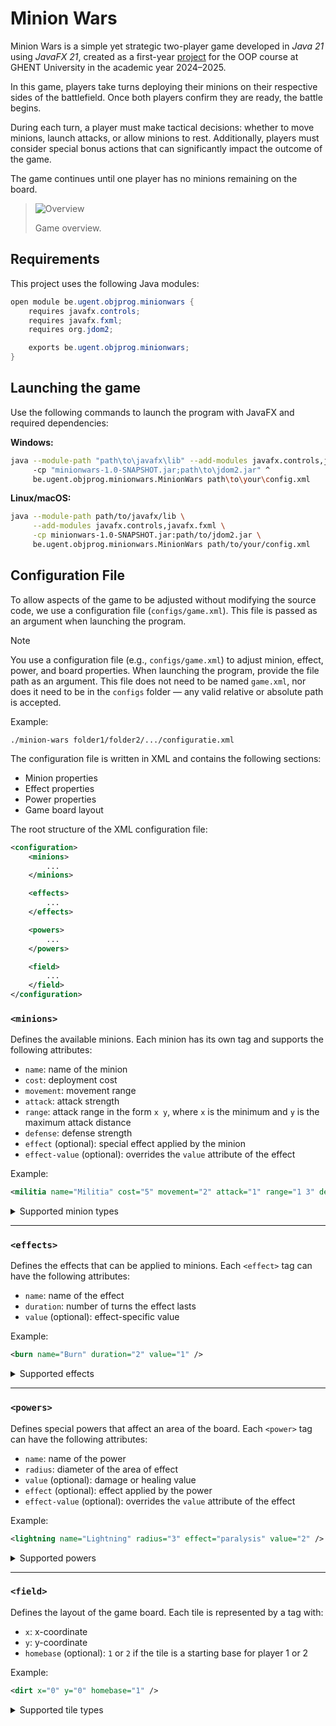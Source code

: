 # Minion Wars

Minion Wars is a simple yet strategic two-player game developed in *Java 21* using *JavaFX 21*, created as a first-year [project](https://github.ugent.be/Prog2/Objprog-project-2024-2025) for the OOP course at GHENT University in the academic year 2024–2025.

In this game, players take turns deploying their minions on their respective sides of the battlefield. Once both players confirm they are ready, the battle begins.

During each turn, a player must make tactical decisions: whether to move minions, launch attacks, or allow minions to rest. Additionally, players must consider special bonus actions that can significantly impact the outcome of the game.

The game continues until one player has no minions remaining on the board.

> <img src="images/overview2.png" alt="Overview" />
> <p>Game overview.</p>

## Requirements

This project uses the following Java modules:

```java
open module be.ugent.objprog.minionwars {
    requires javafx.controls;
    requires javafx.fxml;
    requires org.jdom2;

    exports be.ugent.objprog.minionwars;
}
```
## Launching the game

Use the following commands to launch the program with JavaFX and required dependencies:

**Windows:**
```bash
java --module-path "path\to\javafx\lib" --add-modules javafx.controls,javafx.fxml ^
     -cp "minionwars-1.0-SNAPSHOT.jar;path\to\jdom2.jar" ^
     be.ugent.objprog.minionwars.MinionWars path\to\your\config.xml
```
**Linux/macOS:**
```bash
java --module-path path/to/javafx/lib \
     --add-modules javafx.controls,javafx.fxml \
     -cp minionwars-1.0-SNAPSHOT.jar:path/to/jdom2.jar \
     be.ugent.objprog.minionwars.MinionWars path/to/your/config.xml
```

## Configuration File

To allow aspects of the game to be adjusted without modifying the source code, we use a configuration file (`configs/game.xml`). This file is passed as an argument when launching the program.
> [!NOTE]
> You use a configuration file (e.g., `configs/game.xml`) to adjust minion, effect, power, and board properties. When launching the program, provide the file path as an argument. This file does not need to be named `game.xml`, nor does it need to be in the `configs` folder — any valid relative or absolute path is accepted.
> 
> Example:
> ```
> ./minion-wars folder1/folder2/.../configuratie.xml
> ```

The configuration file is written in XML and contains the following sections:

* Minion properties
* Effect properties
* Power properties
* Game board layout

The root structure of the XML configuration file:

```xml
<configuration>
    <minions>
        ...
    </minions>

    <effects>
        ...
    </effects>

    <powers>
        ...
    </powers>

    <field>
        ...
    </field>
</configuration>
```

### `<minions>`

Defines the available minions. Each minion has its own tag and supports the following attributes:

* `name`: name of the minion
* `cost`: deployment cost
* `movement`: movement range
* `attack`: attack strength
* `range`: attack range in the form `x y`, where `x` is the minimum and `y` is the maximum attack distance
* `defense`: defense strength
* `effect` (optional): special effect applied by the minion
* `effect-value` (optional): overrides the `value` attribute of the effect

Example:

```xml
<militia name="Militia" cost="5" movement="2" attack="1" range="1 3" defense="1" effect="paralysis" effect-value="1" />
```

<details>
<summary>Supported minion types</summary>

* `<militia>`
* `<spear>`
* `<sword>`
* `<axe>`
* `<archer>`
* `<scout>`
* `<cavalry>`
* `<heavy-cavalry>`
* `<mounted-archer>`
* `<catapult>`
* `<trebuchet>`

</details>

---

### `<effects>`

Defines the effects that can be applied to minions. Each `<effect>` tag can have the following attributes:

* `name`: name of the effect
* `duration`: number of turns the effect lasts
* `value` (optional): effect-specific value

Example:

```xml
<burn name="Burn" duration="2" value="1" />
```

<details>
<summary>Supported effects</summary>

* `<burn>`
* `<paralysis>`
* `<heal>`
* `<poison>`
* `<slow>`
* `<blindness>`
* `<rage>`

</details>

---

### `<powers>`

Defines special powers that affect an area of the board. Each `<power>` tag can have the following attributes:

* `name`: name of the power
* `radius`: diameter of the area of effect
* `value` (optional): damage or healing value
* `effect` (optional): effect applied by the power
* `effect-value` (optional): overrides the `value` attribute of the effect

Example:

```xml
<lightning name="Lightning" radius="3" effect="paralysis" value="2" />
```

<details>
<summary>Supported powers</summary>

* `<fireball>`
* `<lightning>`
* `<heal>`

</details>

---

### `<field>`

Defines the layout of the game board. Each tile is represented by a tag with:

* `x`: x-coordinate
* `y`: y-coordinate
* `homebase` (optional): `1` or `2` if the tile is a starting base for player 1 or 2

Example:

```xml
<dirt x="0" y="0" homebase="1" />
```

<details>
<summary>Supported tile types</summary>

* `<dirt>`: a basic walkable tile with no special effects
* `<forest>`: walkable, but it slows your minions down by 1
* `<mountains>`: walkable, but you can't attack from here
* `<water>`: not walkable, minions can’t move through it

</details>
